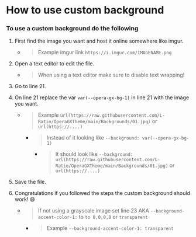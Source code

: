# How to use custom background


### To use a custom background do the following

1. First find the image you want and host it online somewhere like imgur.
   * > Example imgur link ``https://i.imgur.com/IMAGENAME.png``

2. Open a text editor to edit the file.
   * > When using a text editor make sure to disable text wrapping!

3. Go to line 21.
   
4. On line 21 replace the var ``var(--opera-gx-bg-1)`` in line 21 with the image you want.

   * > Example ``url(https://raw.githubusercontent.com/L-Ratio/OperaGXTheme/main/Backgrounds/01.jpg)`` or ``url(https://....)``
     * > Instead of it looking like ``--background: var(--opera-gx-bg-1)`` 
       * > It should look like ``--background: url(https://raw.githubusercontent.com/L-Ratio/OperaGXTheme/main/Backgrounds/01.jpg)`` or ``url(https://....)``

5. Save the file.

6. Congratulations if you followed the steps the custom background should work! :smile:
    * > If not using a grayscale image set line 23 AKA `--background-accent-color-1:` to `to 0,0,0,0` or `transparent`
       * > Example ``--background-accent-color-1: transparent``